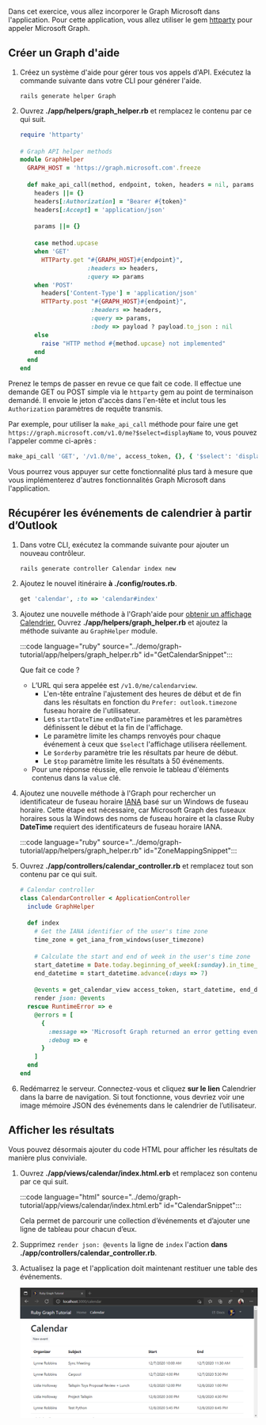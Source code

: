 <!-- markdownlint-disable MD002 MD041 -->

Dans cet exercice, vous allez incorporer le Graph Microsoft dans l'application. Pour cette application, vous allez utiliser le gem [httparty](https://github.com/jnunemaker/httparty) pour appeler Microsoft Graph.

## <a name="create-a-graph-helper"></a>Créer un Graph d'aide

1. Créez un système d'aide pour gérer tous vos appels d'API. Exécutez la commande suivante dans votre CLI pour générer l'aide.

    ```Shell
    rails generate helper Graph
    ```

1. Ouvrez **./app/helpers/graph_helper.rb** et remplacez le contenu par ce qui suit.

    ```ruby
    require 'httparty'

    # Graph API helper methods
    module GraphHelper
      GRAPH_HOST = 'https://graph.microsoft.com'.freeze

      def make_api_call(method, endpoint, token, headers = nil, params = nil, payload = nil)
        headers ||= {}
        headers[:Authorization] = "Bearer #{token}"
        headers[:Accept] = 'application/json'

        params ||= {}

        case method.upcase
        when 'GET'
          HTTParty.get "#{GRAPH_HOST}#{endpoint}",
                       :headers => headers,
                       :query => params
        when 'POST'
          headers['Content-Type'] = 'application/json'
          HTTParty.post "#{GRAPH_HOST}#{endpoint}",
                        :headers => headers,
                        :query => params,
                        :body => payload ? payload.to_json : nil
        else
          raise "HTTP method #{method.upcase} not implemented"
        end
      end
    end
    ```

Prenez le temps de passer en revue ce que fait ce code. Il effectue une demande GET ou POST simple via le `httparty` gem au point de terminaison demandé. Il envoie le jeton d'accès dans l'en-tête et inclut tous les `Authorization` paramètres de requête transmis.

Par exemple, pour utiliser la `make_api_call` méthode pour faire une get `https://graph.microsoft.com/v1.0/me?$select=displayName` to, vous pouvez l'appeler comme ci-après :

```ruby
make_api_call 'GET', '/v1.0/me', access_token, {}, { '$select': 'displayName' }
```

Vous pourrez vous appuyer sur cette fonctionnalité plus tard à mesure que vous implémenterez d'autres fonctionnalités Graph Microsoft dans l'application.

## <a name="get-calendar-events-from-outlook"></a>Récupérer les événements de calendrier à partir d’Outlook

1. Dans votre CLI, exécutez la commande suivante pour ajouter un nouveau contrôleur.

    ```Shell
    rails generate controller Calendar index new
    ```

1. Ajoutez le nouvel itinéraire **à ./config/routes.rb**.

    ```ruby
    get 'calendar', :to => 'calendar#index'
    ```

1. Ajoutez une nouvelle méthode à l'Graph'aide pour [obtenir un affichage Calendrier.](https://docs.microsoft.com/graph/api/calendar-list-calendarview?view=graph-rest-1.0) Ouvrez **./app/helpers/graph_helper.rb** et ajoutez la méthode suivante au `GraphHelper` module.

    :::code language="ruby" source="../demo/graph-tutorial/app/helpers/graph_helper.rb" id="GetCalendarSnippet":::

    Que fait ce code ?

    - L’URL qui sera appelée est `/v1.0/me/calendarview`.
        - L'en-tête entraîne l'ajustement des heures de début et de fin dans les résultats en fonction du `Prefer: outlook.timezone` fuseau horaire de l'utilisateur.
        - Les `startDateTime` `endDateTime` paramètres et les paramètres définissent le début et la fin de l'affichage.
        - Le paramètre limite les champs renvoyés pour chaque événement à ceux que `$select` l'affichage utilisera réellement.
        - Le `$orderby` paramètre trie les résultats par heure de début.
        - Le `$top` paramètre limite les résultats à 50 événements.
    - Pour une réponse réussie, elle renvoie le tableau d'éléments contenus dans la `value` clé.

1. Ajoutez une nouvelle méthode à l'Graph pour rechercher un identificateur de fuseau horaire [IANA](https://www.iana.org/time-zones) basé sur un Windows de fuseau horaire. Cette étape est nécessaire, car Microsoft Graph des fuseaux horaires sous la Windows des noms de fuseau horaire et la classe Ruby **DateTime** requiert des identificateurs de fuseau horaire IANA.

    :::code language="ruby" source="../demo/graph-tutorial/app/helpers/graph_helper.rb" id="ZoneMappingSnippet":::

1. Ouvrez **./app/controllers/calendar_controller.rb** et remplacez tout son contenu par ce qui suit.

    ```ruby
    # Calendar controller
    class CalendarController < ApplicationController
      include GraphHelper

      def index
        # Get the IANA identifier of the user's time zone
        time_zone = get_iana_from_windows(user_timezone)

        # Calculate the start and end of week in the user's time zone
        start_datetime = Date.today.beginning_of_week(:sunday).in_time_zone(time_zone).to_time
        end_datetime = start_datetime.advance(:days => 7)

        @events = get_calendar_view access_token, start_datetime, end_datetime, user_timezone || []
        render json: @events
      rescue RuntimeError => e
        @errors = [
          {
            :message => 'Microsoft Graph returned an error getting events.',
            :debug => e
          }
        ]
      end
    end
    ```

1. Redémarrez le serveur. Connectez-vous et cliquez **sur le lien** Calendrier dans la barre de navigation. Si tout fonctionne, vous devriez voir une image mémoire JSON des événements dans le calendrier de l’utilisateur.

## <a name="display-the-results"></a>Afficher les résultats

Vous pouvez désormais ajouter du code HTML pour afficher les résultats de manière plus conviviale.

1. Ouvrez **./app/views/calendar/index.html.erb** et remplacez son contenu par ce qui suit.

    :::code language="html" source="../demo/graph-tutorial/app/views/calendar/index.html.erb" id="CalendarSnippet":::

    Cela permet de parcourir une collection d’événements et d’ajouter une ligne de tableau pour chacun d’eux.

1. Supprimez `render json: @events` la ligne de `index` l'action **dans ./app/controllers/calendar_controller.rb**.

1. Actualisez la page et l'application doit maintenant restituer une table des événements.

    ![Capture d’écran du tableau des événements](./images/add-msgraph-01.png)
